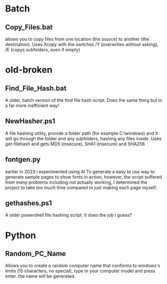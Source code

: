 # Batch

## Copy_Files.bat
allows you to copy files from one location (the source) to another (the destination).
Uses Xcopy with the switches /Y (overwrites without asking), /E (copys subfolders, even if empty)

# old-broken
## Find_File_Hash.bat
A older, batch version of the find file hash script. Does the same thing but in a far more inefficient way!

## NewHasher.ps1
A file hashing utility, provide a folder path (for example C:\windows\) and it will go through the folder and any subfolders, hashing any files inside. Uses get-filehash and gets MD5 (insecure), SHA1 (insecure) and SHA256

## fontgen.py
earlier in 2023 i experimented using AI To generate a easy to use way to generate sample pages to show fonts in action, however, the script suffered from many problems including not actually working, I determined the project to take too much time compared to just making each page myself.

## gethashes.ps1
A older powershell file hashing script. It does the job i guess?

# Python

## Random_PC_Name
Allows you to create a random computer name that conforms to windows's limits (15 characters, no special), type in your computer model and press enter. the name will be generated.

